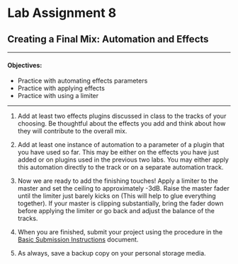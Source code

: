 # Lab Assignment 8
## Creating a Final Mix: Automation and Effects

---
#### Objectives:
  * Practice with automating effects parameters
  * Practice with applying effects
  * Practice with using a limiter
---

1. Add at least two effects plugins discussed in class to the tracks of your choosing. Be thoughtful about the effects you add and think about how they will contribute to the overall mix.

2. Add at least one instance of automation to a parameter of a plugin that you have used so far. This may be either on the effects you have just added or on plugins used in the previous two labs. You may either apply this automation directly to the track or on a separate automation track.

3. Now we are ready to add the finishing touches! Apply a limiter to the master and set the ceiling to approximately -3dB. Raise the master fader until the limiter just barely kicks on (This will help to glue everything together). If your master is clipping substantially, bring the fader down before applying the limiter or go back and adjust the balance of the tracks.

4. When you are finished, submit your project using the procedure in the [Basic Submission Instructions](../DAW-instructions/basic-submission-instructions.md#submitting-a-song) document.

5. As always, save a backup copy on your personal storage media.
